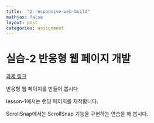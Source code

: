 ```yaml
---
title:  "2-responsive-web-build"
mathjax: false
layout: post
categories: assignment
---
```


# 실습-2 반응형 웹 페이지 개발

[과제 링크](https://classroom.github.com/a/5kSAxUEL)

반응형 웹 페이지를 만들어 봅시다

lesson-1에서는 랜딩 페이지를 제작합니다.

ScrollSnap에서는 ScrollSnap 기능을 구현하는 연습을 해 봅시다.